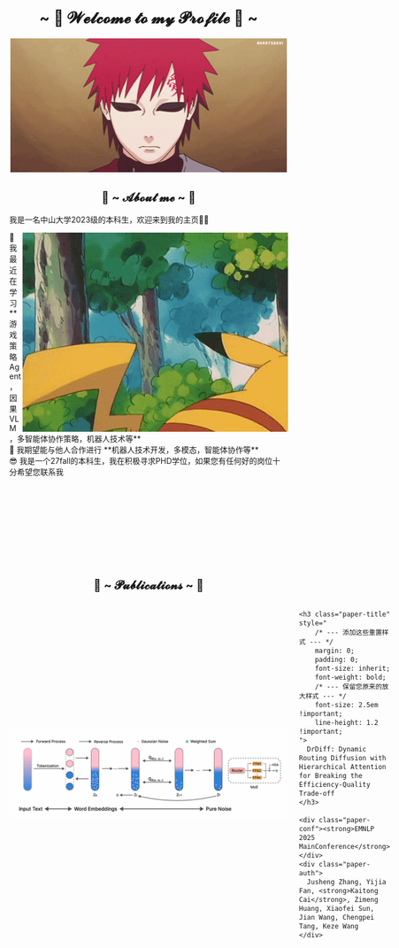 <h1 align="center">~  👾 𝓦𝓮𝓵𝓬𝓸𝓶𝓮 𝓽𝓸 𝓶𝔂 𝓟𝓻𝓸𝓯𝓲𝓵𝓮 👾  ~</h1>
<div align="center">
<img src="tumblr_6aef9b8cbd57f4637b8be35bd747e259_14e2d133_500.webp" width="500">
</div>

<h2 align="center"> 👻 ~ 𝓐𝓫𝓸𝓾𝓽 𝓶𝓮 ~ 👻 </h2>
我是一名中山大学2023级的本科生，欢迎来到我的主页👏👏
<p align="left">
<div align="center">
<img src="tumblr_db710c2fd5b3e033693aaa5a42cb1711_c974f1a8_500.webp" align="right">
</div>
🤯 我最近在学习 **游戏策略Agent，因果VLM，多智能体协作策略，机器人技术等**
<br>
🤖 我期望能与他人合作进行 **机器人技术开发，多模态，智能体协作等**
<br>
😎 我是一个27fall的本科生，我在积极寻求PHD学位，如果您有任何好的岗位十分希望您联系我
<br>
<br>
<br>
<br>
<br>
<br>
<br>
<br>
<br>
<br>
<h2 align="center"> 🥰 ~ 𝓟𝓾𝓫𝓵𝓲𝓬𝓪𝓽𝓲𝓸𝓷𝓼 ~ 🥰 </h2>

<div style="display: flex; align-items: center; margin-bottom: 20px;">
  <img src="diffusion.png" alt="paper cover" width="1440" style="margin-right: 20px;">
  <div>
    
    <h3 class="paper-title" style="
        /* --- 添加这些重置样式 --- */
        margin: 0; 
        padding: 0;
        font-size: inherit;
        font-weight: bold; 
        /* --- 保留您原来的放大样式 --- */
        font-size: 2.5em !important; 
        line-height: 1.2 !important;
    ">
      DrDiff: Dynamic Routing Diffusion with Hierarchical Attention for Breaking the Efficiency-Quality Trade-off
    </h3>
    
    <div class="paper-conf"><strong>EMNLP 2025 MainConference</strong></div>
    <div class="paper-auth">
      Jusheng Zhang, Yijia Fan, <strong>Kaitong Cai</strong>, Zimeng Huang, Xiaofei Sun, Jian Wang, Chengpei Tang, Keze Wang
    </div>
  </div>
</div>



</p>

